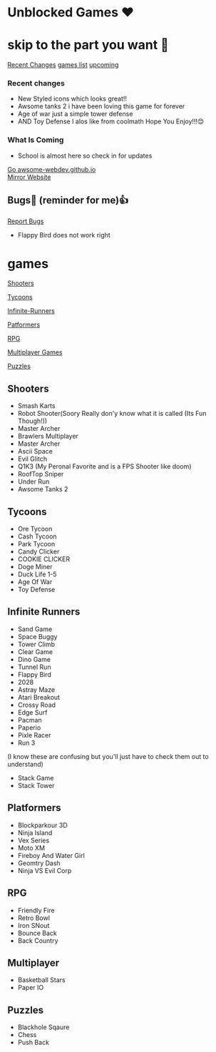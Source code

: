 # Unblocked Games ❤

# skip to the part you want 🤑
[Recent Changes](#rc) [games list](#games) [upcoming](#what-is-coming)

 
### Recent changes 
<a id="rc"></a>
* New Styled icons which looks great!!
* Awsome tanks 2 i have been loving this game for forever
* Age of war just a simple tower defense
* AND Toy Defense I alos like from coolmath
  Hope You Enjoy!!!😊


### What Is Coming

* School is almost here so check in for updates

[Go awsome-webdev.github.io](https://awsome-webdev.github.io)       
[Mirror Website](http://bettergames.vercel.app)


## Bugs🤔 (reminder for me)👍

[Report Bugs](https://github.com/rythehi/rythehi.github.io/discussions/1)
<a id="bugs"></a>
* Flappy Bird does not work right

# games
[Shooters](#shooters)

[Tycoons](#Tycoons)

[Infinite-Runners](#infinite-runners)

[Patformers](#Platformers)

[RPG](#RPG)

[Multiplayer Games](#Multiplayer)

[Puzzles](#Puzzles)

## Shooters 
* Smash Karts
* Robot Shooter(Soory Really don'y know what it is called (Its Fun Though!))
* Master Archer
* Brawlers Multiplayer
* Master Archer
* Ascii Space
* Evil Glitch
* Q1K3 (My Peronal Favorite and is a FPS Shooter like doom)
* RoofTop Sniper 
* Under Run
* Awsome Tanks 2

## Tycoons
* Ore Tycoon
* Cash Tycoon
* Park Tycoon
* Candy Clicker
* COOKIE CLICKER
* Doge Miner
* Duck Life 1-5
* Age Of War
* Toy Defense

## Infinite Runners
* Sand Game
* Space Buggy
* Tower Climb
* Clear Game 
* Dino Game
* Tunnel Run
* Flappy Bird
* 2028
* Astray Maze
* Atari Breakout
* Crossy Road
* Edge Surf
* Pacman
* Paperio
* Pixle Racer
* Run 3

(I know these are confusing but you'll just have to check them out to understand)

* Stack Game
* Stack Tower

## Platformers 
* Blockparkour 3D
* Ninja Island
* Vex Series
* Moto XM
* Fireboy And Water Girl
* Geomtry Dash
* Ninja VS Evil Corp

## RPG
* Friendly Fire
* Retro Bowl
* Iron SNout
* Bounce Back
* Back Country

## Multiplayer
* Basketball Stars
* Paper IO

## Puzzles
* Blackhole Sqaure
* Chess 
* Push Back
